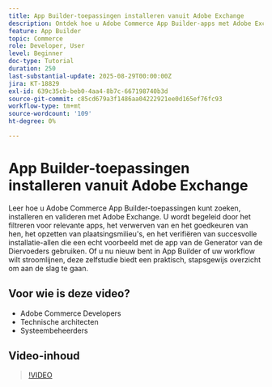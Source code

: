 ```yaml
---
title: App Builder-toepassingen installeren vanuit Adobe Exchange
description: Ontdek hoe u Adobe Commerce App Builder-apps met Adobe Exchange kunt installeren en valideren.
feature: App Builder
topic: Commerce
role: Developer, User
level: Beginner
doc-type: Tutorial
duration: 250
last-substantial-update: 2025-08-29T00:00:00Z
jira: KT-18829
exl-id: 639c35cb-beb0-4aa4-8b7c-667198740b3d
source-git-commit: c85cd679a3f1486aa04222921ee0d165ef76fc93
workflow-type: tm+mt
source-wordcount: '109'
ht-degree: 0%

---
```


# App Builder-toepassingen installeren vanuit Adobe Exchange

Leer hoe u Adobe Commerce App Builder-toepassingen kunt zoeken, installeren en valideren met Adobe Exchange. U wordt begeleid door het filtreren voor relevante apps, het verwerven van en het goedkeuren van hen, het opzetten van plaatsingsmilieu&#39;s, en het verifiëren van succesvolle installatie-allen die een echt voorbeeld met de app van de Generator van de Diervoeders gebruiken. Of u nu nieuw bent in App Builder of uw workflow wilt stroomlijnen, deze zelfstudie biedt een praktisch, stapsgewijs overzicht om aan de slag te gaan.


## Voor wie is deze video?

- Adobe Commerce Developers
- Technische architecten
- Systeembeheerders

## Video-inhoud

>[!VIDEO](https://video.tv.adobe.com/v/3471513/?learn=on&enablevpops)

